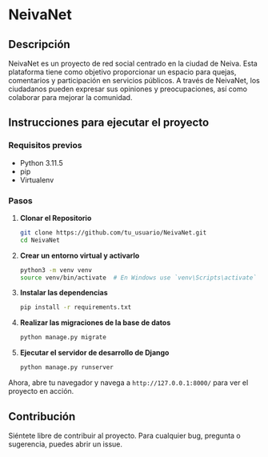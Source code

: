 
# NeivaNet

## Descripción

NeivaNet es un proyecto de red social centrado en la ciudad de Neiva. Esta plataforma tiene como objetivo proporcionar un espacio para quejas, comentarios y participación en servicios públicos. A través de NeivaNet, los ciudadanos pueden expresar sus opiniones y preocupaciones, así como colaborar para mejorar la comunidad.

## Instrucciones para ejecutar el proyecto

### Requisitos previos

- Python 3.11.5
- pip
- Virtualenv

### Pasos

1. **Clonar el Repositorio**

    ```bash
    git clone https://github.com/tu_usuario/NeivaNet.git
    cd NeivaNet
    ```

2. **Crear un entorno virtual y activarlo**

    ```bash
    python3 -m venv venv
    source venv/bin/activate  # En Windows use `venv\Scripts\activate`
    ```

3. **Instalar las dependencias**

    ```bash
    pip install -r requirements.txt
    ```

4. **Realizar las migraciones de la base de datos**

    ```bash
    python manage.py migrate
    ```

5. **Ejecutar el servidor de desarrollo de Django**

    ```bash
    python manage.py runserver
    ```

Ahora, abre tu navegador y navega a `http://127.0.0.1:8000/` para ver el proyecto en acción.

## Contribución

Siéntete libre de contribuir al proyecto. Para cualquier bug, pregunta o sugerencia, puedes abrir un issue.



